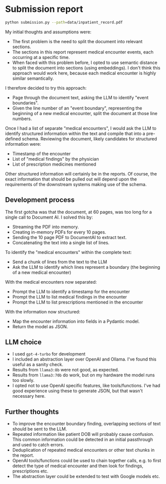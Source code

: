 # Submission report

```bash
python submission.py --path=data/inpatient_record.pdf
```

My initial thoughts and assumptions were:

- The first problem is the need to split the document into relevant sections.
- The sections in this report represent medical encounter events, each occurring at a specific time.
- When faced with this problem before, I opted to use semantic distance to split the document into sections (using embeddings). I don't think this approach would work here, because each medical encounter is highly similar semantically.

I therefore decided to try this approach:

- Page through the document text, asking the LLM to identify "event boundaries".
- Given the line number of an "event boundary", representing the beginning of a new medical encounter, split the document at those line numbers.

Once I had a list of separate "medical encounters", I would ask the LLM to identify structured information within the text and compile that into a pre-defined schema. Reviewing the document, likely candidates for structured information were:

- Timestamp of the encounter
- List of "medical findings" by the physician
- List of prescription medicines mentioned

Other structured information will certainly be in the reports. Of course, the exact information that should be pulled out will depend upon the requirements of the downstream systems making use of the schema.

## Development process

The first gotcha was that the document, at 60 pages, was too long for a single call to Document AI. I solved this by:

- Streaming the PDF into memory.
- Creating in-memory PDFs for every 10 pages.
- Sending the 10 page PDF to DocumentAI to extract text.
- Concatenating the text into a single list of lines.

To identify the "medical encounters" within the complete text:

- Send a chunk of lines from the text to the LLM
- Ask the LLM to identify which lines represent a boundary (the beginning of a new medical encounter)

With the medical encounters now separated:

- Prompt the LLM to identify a timestamp for the encounter
- Prompt the LLM to list medical findings in the encounter
- Prompt the LLM to list prescriptions mentioned in the encounter

With the information now structured:

- Map the encounter information into fields in a Pydantic model.
- Return the model as JSON.

## LLM choice

- I used `gpt-4-turbo` for development
- I included an abstraction layer over OpenAI and Ollama. I've found this useful as a sanity check.
- Results from `llama3:8b` were not good, as expected.
- Results from `llama3:70b` do work, but on my hardware the model runs too slowly.
- I opted not to use OpenAI specific features, like tools/functions. I've had good experience using these to generate JSON, but that wasn't necessary here.

## Further thoughts

- To improve the encounter boundary finding, overlapping sections of text should be sent to the LLM.
- Repeated information like patient DOB will probably cause confusion. This common information could be detected in an initial passthrough and used to catch errors.
- Deduplication of repeated medical encounters or other text chunks in the report.
- OpenAI tools/functions could be used to chain together calls, e.g. to first detect the type of medical encounter and then look for findings, prescriptions etc.
- The abstraction layer could be extended to test with Google models etc.
